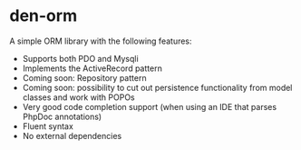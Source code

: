 # den-orm

A simple ORM library with the following features:

* Supports both PDO and Mysqli
* Implements the ActiveRecord pattern
* Coming soon: Repository pattern
* Coming soon: possibility to cut out persistence functionality from model classes and work with POPOs
* Very good code completion support (when using an IDE that parses PhpDoc annotations)
* Fluent syntax
* No external dependencies
